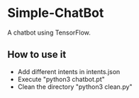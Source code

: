 # Simple-ChatBot
A chatbot using TensorFlow.

## How to use it
- Add different intents in intents.json
- Execute "python3 chatbot.pt"
- Clean the directory "python3 clean.py"
